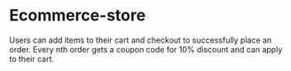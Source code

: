 # Ecommerce-store
Users can add items to their cart and checkout to successfully place an order. Every nth order gets a coupon code for 10% discount and can apply to their cart.
